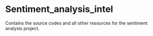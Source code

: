 # Sentiment_analysis_intel
Contains the source codes and all other resources for the sentiment analysis project.
